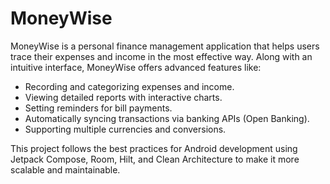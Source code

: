 # MoneyWise

MoneyWise is a personal finance management application that helps users trace their expenses and income in the most effective way.
Along with an intuitive interface, MoneyWise offers advanced features like:
- Recording and categorizing expenses and income.
- Viewing detailed reports with interactive charts.
- Setting reminders for bill payments.
- Automatically syncing transactions via banking APIs (Open Banking).
- Supporting multiple currencies and conversions.
 
This project follows the best practices for Android development using Jetpack Compose, Room, Hilt, and Clean Architecture to make it more scalable and maintainable.
